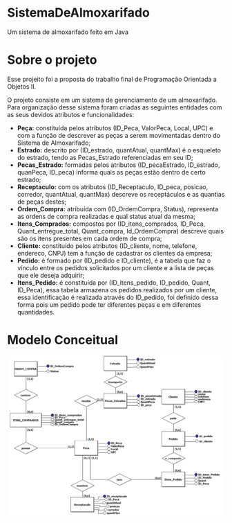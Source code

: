 # SistemaDeAlmoxarifado
Um sistema de almoxarifado feito em Java

# Sobre o projeto

Esse projeito foi a proposta do trabalho final de Programação Orientada a Objetos II.

O projeto consiste em um sistema de gerenciamento de um almoxarifado. Para
organização desse sistema foram criadas as seguintes entidades com as seus devidos atributos e
funcionalidades:
- <b>Peça:</b> constituída pelos atributos (ID_Peca, ValorPeca, Local, UPC) e com a função de
descrever as peças a serem movimentadas dentro do Sistema de Almoxarifado;
- <b>Estrado:</b> descrito por (ID_estrado, quantAtual, quantMax) é o esqueleto do estrado, tendo as
Pecas_Estrado referenciadas em seu ID;
- <b>Pecas_Estrado:</b> formadas pelos atributos (ID_pecaEstrado, ID_estrado, quanPeca, ID_peca)
informa quais as peças estão dentro de certo estrado;
- <b>Receptaculo:</b> com os atributos (ID_Receptaculo, ID_peca, posicao, corredor, quantAtual,
quantMax) descreve os receptáculos e as quantias de peças destes;
- <b>Ordem_Compra:</b> atribuída com (ID_OrdemCompra, Status), representa as ordens de compra
realizadas e qual status atual da mesma;
- <b>Itens_Comprados:</b> compostos por (ID_itens_comprados, ID_Peca, Quant_entregue_total,
Quant_compra, Id_OrdemCompra) descreve quais são os itens presentes em cada ordem de
compra;
- <b>Cliente:</b> constituído pelos atributos (ID_cliente, nome, telefone, endereco, CNPJ) tem a função
de cadastrar os clientes da empresa;
- <b>Pedido:</b> é formado por (ID_pedido e ID_cliente), é a tabela que faz o vínculo entre os pedidos
solicitados por um cliente e a lista de peças que ele deseja adquirir;
- <b>Itens_Pedido:</b> é constituída por (ID_itens_pedido, ID_pedido, Quant, ID_Peca), essa tabela
armazena os pedidos realizados por um cliente, essa identificação é realizada através do
ID_pedido, foi definido dessa forma pois um pedido pode ter diferentes peças e em diferentes
quantidades.


# Modelo Conceitual

<img src="https://raw.githubusercontent.com/joaopedrosalcantara/SistemaDeAlmoxarifado/main/ModeloConceitual.png" />
